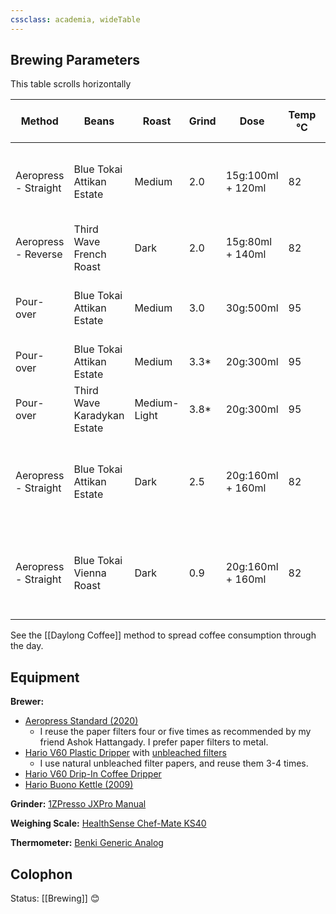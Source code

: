 ```yaml
---
cssclass: academia, wideTable
---
```


## Brewing Parameters
<caption>This table scrolls horizontally</caption>

| Method | Beans      | Roast | Grind | Dose | Temp &deg;C | Brew Time (s) | Recipe | Rating |
|-------|--------|------|---|-------|---|---|-----|--------------|
Aeropress - Straight	| Blue Tokai Attikan Estate | Medium | 2.0 | 15g:100ml + 120ml | 82 | 45 + 15 | Stirred moderately, press 100ml, add 120ml to cup | 9/10 |
Aeropress - Reverse	| Third Wave French Roast | Dark | 2.0 | 15g:80ml + 140ml | 82 | 45 + 15 | Swirl, press 80ml, add 120ml to cup | 8/10 |
Pour-over | Blue Tokai Attikan Estate | Medium | 3.0 | 30g:500ml | 95 | 210 | 60ml:30s, 120ml:40s; 100ml:40s; 100ml:50s; 120ml 50s | 8/10 |
Pour-over | Blue Tokai Attikan Estate | Medium | 3.3* | 20g:300ml | 95 | 180 | Tetsu Kasuya 4:6| 9/10 |
Pour-over | Third Wave Karadykan Estate| Medium-Light | 3.8* | 20g:300ml | 95 | 180| Tetsu Kasuya 4:6 | 8/10|
Aeropress - Straight	| Blue Tokai Attikan Estate | Dark | 2.5 | 20g:160ml + 160ml | 82 | 45 + 15 | Stirred five times with paddle. Press 160ml, add 160ml to cup | 9/10 |
Aeropress - Straight	| Blue Tokai Vienna Roast | Dark | 0.9 | 20g:160ml + 160ml | 82 | 60 + 15 | Stirred five times with paddle. Press 160ml, add 160ml to cup | 9/10 |

See the [[Daylong Coffee]] method to spread coffee consumption through the day. 

## Equipment 
**Brewer:**
- [Aeropress Standard (2020)](https://bluetokaicoffee.com/collections/equipment/products/aeropress-coffee-maker-1?variant=31820111478839)
	- I reuse the paper filters four or five times as recommended by my friend Ashok Hattangady. I prefer paper filters to metal. 
- [Hario V60 Plastic Dripper](https://www.amazon.in/Hario-Plastic-Coffee-Dripper-White/dp/B002IR1O3A/) with [unbleached filters](https://www.amazon.in/dp/B0029PVRXS/) 
	- I use natural unbleached filter papers, and reuse them 3-4 times. 
- [Hario V60 Drip-In Coffee Dripper](https://www.amazon.in/Hario-Drip-Coffee-Dripper-700ml/dp/B0034L0CW8/)
- [Hario Buono Kettle (2009)](https://www.amazon.in/Hario-VKB-120HSV-V60-Buono-Stainless/dp/B000IGOXLS/)

**Grinder:** [1ZPresso JXPro Manual ](https://www.benkibrewingtools.com/products/1zpresso-jx-pro-manual-coffee-grinder)

**Weighing Scale:** [HealthSense Chef-Mate KS40](https://www.amazon.in/gp/product/B083P71WKK/)

**Thermometer:** [Benki Generic Analog](https://www.benkibrewingtools.com/products/benki-thermometer)

## Colophon
Status: [[Brewing]] 😊